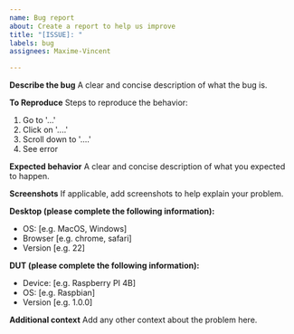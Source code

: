 ```yaml
---
name: Bug report
about: Create a report to help us improve
title: "[ISSUE]: "
labels: bug
assignees: Maxime-Vincent

---
```


**Describe the bug**
A clear and concise description of what the bug is.

**To Reproduce**
Steps to reproduce the behavior:
1. Go to '...'
2. Click on '....'
3. Scroll down to '....'
4. See error

**Expected behavior**
A clear and concise description of what you expected to happen.

**Screenshots**
If applicable, add screenshots to help explain your problem.

**Desktop (please complete the following information):**
 - OS: [e.g. MacOS, Windows]
 - Browser [e.g. chrome, safari]
 - Version [e.g. 22]

**DUT (please complete the following information):**
 - Device: [e.g. Raspberry PI 4B]
 - OS: [e.g. Raspbian]
 - Version [e.g. 1.0.0]

**Additional context**
Add any other context about the problem here.
